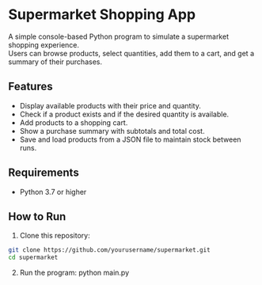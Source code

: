 # Supermarket Shopping App

A simple console-based Python program to simulate a supermarket shopping experience.  
Users can browse products, select quantities, add them to a cart, and get a summary of their purchases.

## Features

- Display available products with their price and quantity.
- Check if a product exists and if the desired quantity is available.
- Add products to a shopping cart.
- Show a purchase summary with subtotals and total cost.
- Save and load products from a JSON file to maintain stock between runs.

## Requirements

- Python 3.7 or higher

## How to Run

1. Clone this repository:

```bash
git clone https://github.com/yourusername/supermarket.git
cd supermarket
```

2. Run the program:
   python main.py
